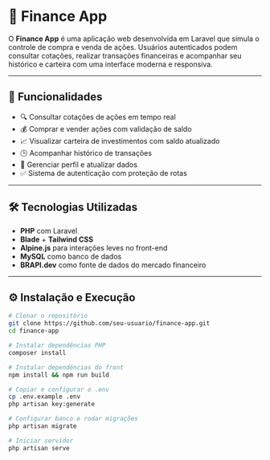 # 💸 Finance App

O **Finance App** é uma aplicação web desenvolvida em Laravel que simula o controle de compra e venda de ações. Usuários autenticados podem consultar cotações, realizar transações financeiras e acompanhar seu histórico e carteira com uma interface moderna e responsiva.

---

## 🚀 Funcionalidades

- 🔍 Consultar cotações de ações em tempo real  
- 💰 Comprar e vender ações com validação de saldo  
- 📈 Visualizar carteira de investimentos com saldo atualizado  
- 🕒 Acompanhar histórico de transações  
- 👤 Gerenciar perfil e atualizar dados  
- ✅ Sistema de autenticação com proteção de rotas  

---

## 🛠️ Tecnologias Utilizadas

- **PHP** com Laravel  
- **Blade** + **Tailwind CSS**  
- **Alpine.js** para interações leves no front-end  
- **MySQL** como banco de dados  
- **BRAPI.dev** como fonte de dados do mercado financeiro  

---

## ⚙️ Instalação e Execução

```bash
# Clonar o repositório
git clone https://github.com/seu-usuario/finance-app.git
cd finance-app

# Instalar dependências PHP
composer install

# Instalar dependências do front
npm install && npm run build

# Copiar e configurar o .env
cp .env.example .env
php artisan key:generate

# Configurar banco e rodar migrações
php artisan migrate

# Iniciar servidor
php artisan serve
